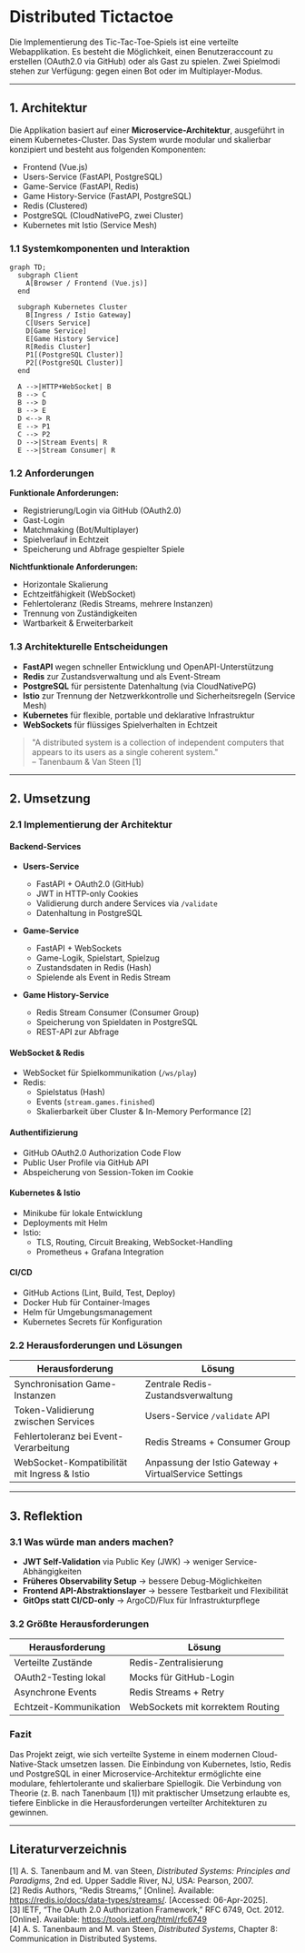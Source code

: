 # Distributed Tictactoe

Die Implementierung des Tic-Tac-Toe-Spiels ist eine verteilte Webapplikation. Es besteht die Möglichkeit, einen Benutzeraccount zu erstellen (OAuth2.0 via GitHub) oder als Gast zu spielen. Zwei Spielmodi stehen zur Verfügung: gegen einen Bot oder im Multiplayer-Modus.

---

## 1. Architektur

Die Applikation basiert auf einer **Microservice-Architektur**, ausgeführt in einem Kubernetes-Cluster. Das System wurde modular und skalierbar konzipiert und besteht aus folgenden Komponenten:

- Frontend (Vue.js)
- Users-Service (FastAPI, PostgreSQL)
- Game-Service (FastAPI, Redis)
- Game History-Service (FastAPI, PostgreSQL)
- Redis (Clustered)
- PostgreSQL (CloudNativePG, zwei Cluster)
- Kubernetes mit Istio (Service Mesh)

### 1.1 Systemkomponenten und Interaktion

```mermaid
graph TD;
  subgraph Client
    A[Browser / Frontend (Vue.js)]
  end

  subgraph Kubernetes Cluster
    B[Ingress / Istio Gateway]
    C[Users Service]
    D[Game Service]
    E[Game History Service]
    R[Redis Cluster]
    P1[(PostgreSQL Cluster)]
    P2[(PostgreSQL Cluster)]
  end

  A -->|HTTP+WebSocket| B
  B --> C
  B --> D
  B --> E
  D <--> R
  E --> P1
  C --> P2
  D -->|Stream Events| R
  E -->|Stream Consumer| R
```

### 1.2 Anforderungen

**Funktionale Anforderungen:**

- Registrierung/Login via GitHub (OAuth2.0)
- Gast-Login
- Matchmaking (Bot/Multiplayer)
- Spielverlauf in Echtzeit
- Speicherung und Abfrage gespielter Spiele

**Nichtfunktionale Anforderungen:**

- Horizontale Skalierung
- Echtzeitfähigkeit (WebSocket)
- Fehlertoleranz (Redis Streams, mehrere Instanzen)
- Trennung von Zuständigkeiten
- Wartbarkeit & Erweiterbarkeit

### 1.3 Architekturelle Entscheidungen

- **FastAPI** wegen schneller Entwicklung und OpenAPI-Unterstützung
- **Redis** zur Zustandsverwaltung und als Event-Stream
- **PostgreSQL** für persistente Datenhaltung (via CloudNativePG)
- **Istio** zur Trennung der Netzwerkkontrolle und Sicherheitsregeln (Service Mesh)
- **Kubernetes** für flexible, portable und deklarative Infrastruktur
- **WebSockets** für flüssiges Spielverhalten in Echtzeit

> "A distributed system is a collection of independent computers that appears to its users as a single coherent system."  
> – Tanenbaum & Van Steen [1]

---

## 2. Umsetzung

### 2.1 Implementierung der Architektur

#### Backend-Services

- **Users-Service**

  - FastAPI + OAuth2.0 (GitHub)
  - JWT in HTTP-only Cookies
  - Validierung durch andere Services via `/validate`
  - Datenhaltung in PostgreSQL

- **Game-Service**

  - FastAPI + WebSockets
  - Game-Logik, Spielstart, Spielzug
  - Zustandsdaten in Redis (Hash)
  - Spielende als Event in Redis Stream

- **Game History-Service**
  - Redis Stream Consumer (Consumer Group)
  - Speicherung von Spieldaten in PostgreSQL
  - REST-API zur Abfrage

#### WebSocket & Redis

- WebSocket für Spielkommunikation (`/ws/play`)
- Redis:
  - Spielstatus (Hash)
  - Events (`stream.games.finished`)
  - Skalierbarkeit über Cluster & In-Memory Performance [2]

#### Authentifizierung

- GitHub OAuth2.0 Authorization Code Flow
- Public User Profile via GitHub API
- Abspeicherung von Session-Token im Cookie

#### Kubernetes & Istio

- Minikube für lokale Entwicklung
- Deployments mit Helm
- Istio:
  - TLS, Routing, Circuit Breaking, WebSocket-Handling
  - Prometheus + Grafana Integration

#### CI/CD

- GitHub Actions (Lint, Build, Test, Deploy)
- Docker Hub für Container-Images
- Helm für Umgebungsmanagement
- Kubernetes Secrets für Konfiguration

### 2.2 Herausforderungen und Lösungen

| Herausforderung                              | Lösung                                                |
| -------------------------------------------- | ----------------------------------------------------- |
| Synchronisation Game-Instanzen               | Zentrale Redis-Zustandsverwaltung                     |
| Token-Validierung zwischen Services          | Users-Service `/validate` API                         |
| Fehlertoleranz bei Event-Verarbeitung        | Redis Streams + Consumer Group                        |
| WebSocket-Kompatibilität mit Ingress & Istio | Anpassung der Istio Gateway + VirtualService Settings |

---

## 3. Reflektion

### 3.1 Was würde man anders machen?

- **JWT Self-Validation** via Public Key (JWK) → weniger Service-Abhängigkeiten
- **Früheres Observability Setup** → bessere Debug-Möglichkeiten
- **Frontend API-Abstraktionslayer** → bessere Testbarkeit und Flexibilität
- **GitOps statt CI/CD-only** → ArgoCD/Flux für Infrastrukturpflege

### 3.2 Größte Herausforderungen

| Herausforderung        | Lösung                           |
| ---------------------- | -------------------------------- |
| Verteilte Zustände     | Redis-Zentralisierung            |
| OAuth2-Testing lokal   | Mocks für GitHub-Login           |
| Asynchrone Events      | Redis Streams + Retry            |
| Echtzeit-Kommunikation | WebSockets mit korrektem Routing |

### Fazit

Das Projekt zeigt, wie sich verteilte Systeme in einem modernen Cloud-Native-Stack umsetzen lassen. Die Einbindung von Kubernetes, Istio, Redis und PostgreSQL in einer Microservice-Architektur ermöglichte eine modulare, fehlertolerante und skalierbare Spiellogik. Die Verbindung von Theorie (z. B. nach Tanenbaum [1]) mit praktischer Umsetzung erlaubte es, tiefere Einblicke in die Herausforderungen verteilter Architekturen zu gewinnen.

---

## Literaturverzeichnis

[1] A. S. Tanenbaum and M. van Steen, _Distributed Systems: Principles and Paradigms_, 2nd ed. Upper Saddle River, NJ, USA: Pearson, 2007.  
[2] Redis Authors, “Redis Streams,” [Online]. Available: https://redis.io/docs/data-types/streams/. [Accessed: 06-Apr-2025].  
[3] IETF, “The OAuth 2.0 Authorization Framework,” RFC 6749, Oct. 2012. [Online]. Available: https://tools.ietf.org/html/rfc6749  
[4] A. S. Tanenbaum and M. van Steen, _Distributed Systems_, Chapter 8: Communication in Distributed Systems.
